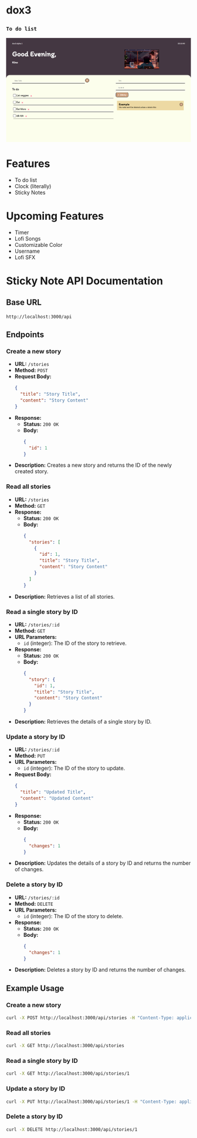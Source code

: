 # dox3  
### `To do list`  
![alt text](Thumbnails.png)  

# Features  
- To do list
- Clock (literally)
- Sticky Notes
# Upcoming Features  
- Timer
- Lofi Songs
- Customizable Color
- Username
- Lofi SFX
# Sticky Note API Documentation

## Base URL
```
http://localhost:3000/api
```

## Endpoints

### Create a new story

- **URL:** `/stories`
- **Method:** `POST`
- **Request Body:**
  ```json
  {
    "title": "Story Title",
    "content": "Story Content"
  }
  ```
- **Response:**
  - **Status:** `200 OK`
  - **Body:**
    ```json
    {
      "id": 1
    }
    ```
- **Description:** Creates a new story and returns the ID of the newly created story.

### Read all stories

- **URL:** `/stories`
- **Method:** `GET`
- **Response:**
  - **Status:** `200 OK`
  - **Body:**
    ```json
    {
      "stories": [
        {
          "id": 1,
          "title": "Story Title",
          "content": "Story Content"
        }
      ]
    }
    ```
- **Description:** Retrieves a list of all stories.

### Read a single story by ID

- **URL:** `/stories/:id`
- **Method:** `GET`
- **URL Parameters:**
  - `id` (integer): The ID of the story to retrieve.
- **Response:**
  - **Status:** `200 OK`
  - **Body:**
    ```json
    {
      "story": {
        "id": 1,
        "title": "Story Title",
        "content": "Story Content"
      }
    }
    ```
- **Description:** Retrieves the details of a single story by ID.

### Update a story by ID

- **URL:** `/stories/:id`
- **Method:** `PUT`
- **URL Parameters:**
  - `id` (integer): The ID of the story to update.
- **Request Body:**
  ```json
  {
    "title": "Updated Title",
    "content": "Updated Content"
  }
  ```
- **Response:**
  - **Status:** `200 OK`
  - **Body:**
    ```json
    {
      "changes": 1
    }
    ```
- **Description:** Updates the details of a story by ID and returns the number of changes.

### Delete a story by ID

- **URL:** `/stories/:id`
- **Method:** `DELETE`
- **URL Parameters:**
  - `id` (integer): The ID of the story to delete.
- **Response:**
  - **Status:** `200 OK`
  - **Body:**
    ```json
    {
      "changes": 1
    }
    ```
- **Description:** Deletes a story by ID and returns the number of changes.

## Example Usage

### Create a new story

```bash
curl -X POST http://localhost:3000/api/stories -H "Content-Type: application/json" -d '{"title":"My First Story","content":"This is the content of my first story."}'
```

### Read all stories

```bash
curl -X GET http://localhost:3000/api/stories
```

### Read a single story by ID

```bash
curl -X GET http://localhost:3000/api/stories/1
```

### Update a story by ID

```bash
curl -X PUT http://localhost:3000/api/stories/1 -H "Content-Type: application/json" -d '{"title":"Updated Title","content":"Updated Content"}'
```

### Delete a story by ID

```bash
curl -X DELETE http://localhost:3000/api/stories/1
```
